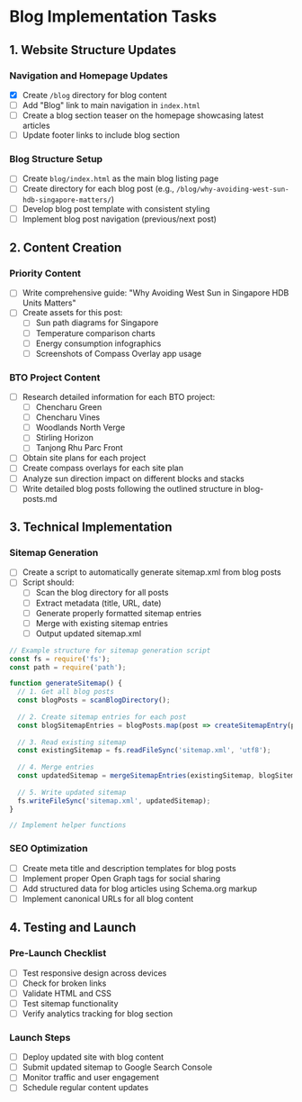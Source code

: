 # Blog Implementation Tasks

## 1. Website Structure Updates

### Navigation and Homepage Updates
- [x] Create `/blog` directory for blog content
- [ ] Add "Blog" link to main navigation in `index.html`
- [ ] Create a blog section teaser on the homepage showcasing latest articles
- [ ] Update footer links to include blog section

### Blog Structure Setup
- [ ] Create `blog/index.html` as the main blog listing page
- [ ] Create directory for each blog post (e.g., `/blog/why-avoiding-west-sun-hdb-singapore-matters/`)
- [ ] Develop blog post template with consistent styling
- [ ] Implement blog post navigation (previous/next post)

## 2. Content Creation

### Priority Content
- [ ] Write comprehensive guide: "Why Avoiding West Sun in Singapore HDB Units Matters"
- [ ] Create assets for this post:
  - [ ] Sun path diagrams for Singapore
  - [ ] Temperature comparison charts
  - [ ] Energy consumption infographics
  - [ ] Screenshots of Compass Overlay app usage
  
### BTO Project Content
- [ ] Research detailed information for each BTO project:
  - [ ] Chencharu Green
  - [ ] Chencharu Vines
  - [ ] Woodlands North Verge
  - [ ] Stirling Horizon
  - [ ] Tanjong Rhu Parc Front
- [ ] Obtain site plans for each project
- [ ] Create compass overlays for each site plan
- [ ] Analyze sun direction impact on different blocks and stacks
- [ ] Write detailed blog posts following the outlined structure in blog-posts.md

## 3. Technical Implementation

### Sitemap Generation
- [ ] Create a script to automatically generate sitemap.xml from blog posts
- [ ] Script should:
  - [ ] Scan the blog directory for all posts
  - [ ] Extract metadata (title, URL, date)
  - [ ] Generate properly formatted sitemap entries
  - [ ] Merge with existing sitemap entries
  - [ ] Output updated sitemap.xml

```javascript
// Example structure for sitemap generation script
const fs = require('fs');
const path = require('path');

function generateSitemap() {
  // 1. Get all blog posts
  const blogPosts = scanBlogDirectory();
  
  // 2. Create sitemap entries for each post
  const blogSitemapEntries = blogPosts.map(post => createSitemapEntry(post));
  
  // 3. Read existing sitemap
  const existingSitemap = fs.readFileSync('sitemap.xml', 'utf8');
  
  // 4. Merge entries
  const updatedSitemap = mergeSitemapEntries(existingSitemap, blogSitemapEntries);
  
  // 5. Write updated sitemap
  fs.writeFileSync('sitemap.xml', updatedSitemap);
}

// Implement helper functions
```

### SEO Optimization
- [ ] Create meta title and description templates for blog posts
- [ ] Implement proper Open Graph tags for social sharing
- [ ] Add structured data for blog articles using Schema.org markup
- [ ] Implement canonical URLs for all blog content

## 4. Testing and Launch

### Pre-Launch Checklist
- [ ] Test responsive design across devices
- [ ] Check for broken links
- [ ] Validate HTML and CSS
- [ ] Test sitemap functionality
- [ ] Verify analytics tracking for blog section

### Launch Steps
- [ ] Deploy updated site with blog content
- [ ] Submit updated sitemap to Google Search Console
- [ ] Monitor traffic and user engagement
- [ ] Schedule regular content updates
